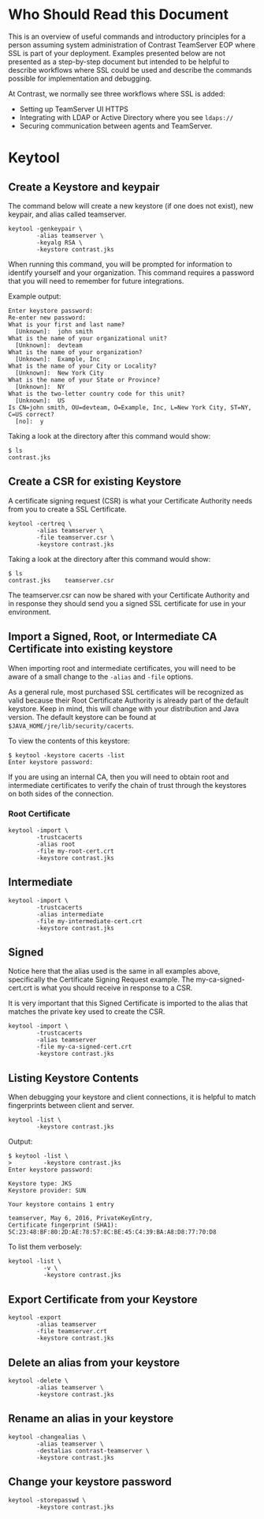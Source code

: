 <!--
title: "Common Java Keytool Commands"
description: "Common Keytool commands and workflows"
tags: "configuration SSL EOP administration tools keytool openssl"
-->
# Who Should Read this Document
This is an overview of useful commands and introductory principles for a person assuming system administration of Contrast TeamServer EOP where SSL is part of your deployment.  Examples presented below are not presented as a step-by-step document but intended to be helpful to describe workflows where SSL could be used and describe the commands possible for implementation and debugging.

At Contrast, we normally see three workflows where SSL is added:
* Setting up TeamServer UI HTTPS
* Integrating with LDAP or Active Directory where you see `ldaps://`
* Securing communication between agents and TeamServer.

# Keytool

## Create a Keystore and keypair

The command below will create a new keystore (if one does not exist), new keypair, and alias called teamserver.

```
keytool -genkeypair \
        -alias teamserver \
        -keyalg RSA \
        -keystore contrast.jks
```
When running this command, you will be prompted for information to identify yourself and your organization.  This command requires a password that you will need to remember for future integrations.

Example output:
```
Enter keystore password:
Re-enter new password:
What is your first and last name?
  [Unknown]:  john smith
What is the name of your organizational unit?
  [Unknown]:  devteam
What is the name of your organization?
  [Unknown]:  Example, Inc
What is the name of your City or Locality?
  [Unknown]:  New York City
What is the name of your State or Province?
  [Unknown]:  NY
What is the two-letter country code for this unit?
  [Unknown]:  US
Is CN=john smith, OU=devteam, O=Example, Inc, L=New York City, ST=NY, C=US correct?
  [no]:  y
```

Taking a look at the directory after this command would show:
```
$ ls
contrast.jks
```

## Create a CSR for existing Keystore

A certificate signing request (CSR) is what your Certificate Authority needs from you to create a SSL Certificate.
```
keytool -certreq \
        -alias teamserver \
        -file teamserver.csr \
        -keystore contrast.jks
```
Taking a look at the directory after this command would show:
```
$ ls
contrast.jks	teamserver.csr
```
The teamserver.csr can now be shared with your Certificate Authority and in response they should send you a signed SSL certificate for use in your environment.  

##  Import a Signed, Root, or Intermediate CA Certificate into existing keystore

When importing root and intermediate certificates, you will need to be aware of a small change to the `-alias` and `-file` options.

As a general rule, most purchased SSL certificates will be recognized as valid because their Root Certificate Authority is already part of the default keystore.  Keep in mind, this will change with your distribution and Java version.  The default keystore can be found at `$JAVA_HOME/jre/lib/security/cacerts`.  

To view the contents of this keystore:
```
$ keytool -keystore cacerts -list
Enter keystore password:
```  

If you are using an internal CA, then you will need to obtain root and intermediate certificates to verify the chain of trust through the keystores on both sides of the connection.  

### Root Certificate

```
keytool -import \
        -trustcacerts
        -alias root
        -file my-root-cert.crt
        -keystore contrast.jks
```
## Intermediate
```
keytool -import \
        -trustcacerts
        -alias intermediate
        -file my-intermediate-cert.crt
        -keystore contrast.jks
```
## Signed
Notice here that the alias used is the same in all examples above, specifically the Certificate Signing Request example.  The my-ca-signed-cert.crt is what you should receive in response to a CSR.  

It is very important that this Signed Certificate is imported to the alias that matches the private key used to create the CSR.
```
keytool -import \
        -trustcacerts
        -alias teamserver
        -file my-ca-signed-cert.crt
        -keystore contrast.jks
```



## Listing Keystore Contents

When debugging your keystore and client connections, it is helpful to match fingerprints between client and server.

```
keytool -list \
        -keystore contrast.jks
```

Output:
```
$ keytool -list \
>         -keystore contrast.jks
Enter keystore password:

Keystore type: JKS
Keystore provider: SUN

Your keystore contains 1 entry

teamserver, May 6, 2016, PrivateKeyEntry,
Certificate fingerprint (SHA1): 5C:23:48:BF:80:2D:AE:78:57:8C:BE:45:C4:39:BA:A8:D8:77:70:D8
```

To list them verbosely:
```
keytool -list \
          -v \
          -keystore contrast.jks
```

## Export Certificate from your Keystore

```
keytool -export
        -alias teamserver
        -file teamserver.crt
        -keystore contrast.jks
```

## Delete an alias from your keystore

```
keytool -delete \
        -alias teamserver \
        -keystore contrast.jks
```

## Rename an alias in your keystore

```
keytool -changealias \
        -alias teamserver \
        -destalias contrast-teamserver \
        -keystore contrast.jks
```

## Change your keystore password

```
keytool -storepasswd \
        -keystore contrast.jks
```
